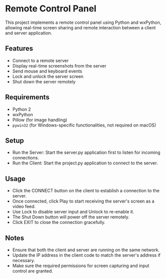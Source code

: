 # Remote Control Panel

This project implements a remote control panel using Python and wxPython, allowing real-time screen sharing and remote interaction between a client and server application.

## Features

- Connect to a remote server
- Display real-time screenshots from the server
- Send mouse and keyboard events
- Lock and unlock the server screen
- Shut down the server remotely

## Requirements

- Python 2
- wxPython
- Pillow (for image handling)
- `pywin32` (for Windows-specific functionalities, not required on macOS)

## Setup
 - Run the Server: Start the server.py application first to listen for incoming connections.
- Run the Client: Start the project.py application to connect to the server.

## Usage
- Click the CONNECT button on the client to establish a connection to the server.
- Once connected, click Play to start receiving the server's screen as a video feed.
- Use Lock to disable server input and Unlock to re-enable it.
- The Shut Down button will power off the server remotely.
- Click EXIT to close the connection gracefully.

## Notes
- Ensure that both the client and server are running on the same network.
- Update the IP address in the client code to match the server's address if necessary.
- Make sure the required permissions for screen capturing and input control are granted.
